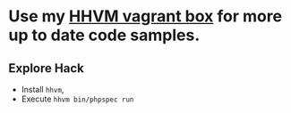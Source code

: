 # Use my [HHVM vagrant box](https://github.com/vicb/hhvm-vagrant) for more up to date code samples.

## Explore Hack

* Install `hhvm`,
* Execute `hhvm bin/phpspec run`
 


